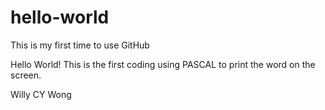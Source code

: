 # hello-world
This is my first time to use GitHub

Hello World!
This is the first coding using PASCAL to print the word on the screen.

Willy CY Wong
